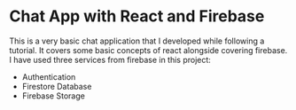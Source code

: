 # Chat App with React and Firebase

This is a very basic chat application that I developed while following a tutorial. It covers some basic concepts of react alongside covering firebase. I have used three services from firebase in this project:
 - Authentication
 - Firestore Database
 - Firebase Storage
